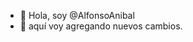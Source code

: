 - 👋 Hola, soy @AlfonsoAnibal
- 👀 aquí voy agregando nuevos cambios.

<!---
AlfonsoAnibal/AlfonsoAnibal is a ✨ special ✨ repository because its `README.md` (this file) appears on your GitHub profile.
You can click the Preview link to take a look at your changes.
--->
